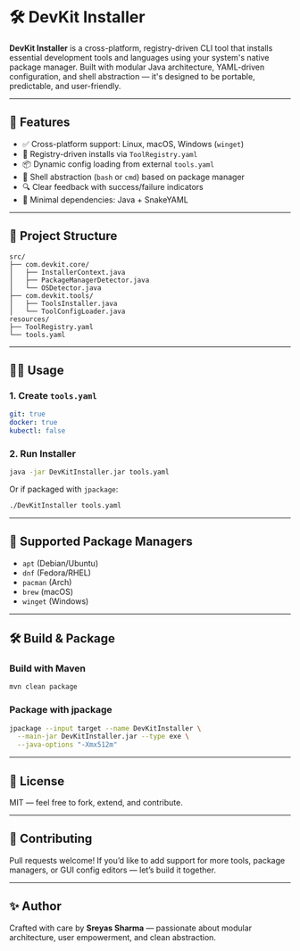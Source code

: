 # 🛠️ DevKit Installer

**DevKit Installer** is a cross-platform, registry-driven CLI tool that installs essential development tools and languages using your system's native package manager. Built with modular Java architecture, YAML-driven configuration, and shell abstraction — it's designed to be portable, predictable, and user-friendly.

---

## 🚀 Features

- ✅ Cross-platform support: Linux, macOS, Windows (`winget`)
- 🧠 Registry-driven installs via `ToolRegistry.yaml`
- 📦 Dynamic config loading from external `tools.yaml`
- 🧰 Shell abstraction (`bash` or `cmd`) based on package manager
- 🔍 Clear feedback with success/failure indicators
- 🧪 Minimal dependencies: Java + SnakeYAML

---

## 📁 Project Structure

```
src/
├── com.devkit.core/
│   ├── InstallerContext.java
│   ├── PackageManagerDetector.java
│   └── OSDetector.java
├── com.devkit.tools/
│   ├── ToolsInstaller.java
│   └── ToolConfigLoader.java
resources/
├── ToolRegistry.yaml
└── tools.yaml
```

---

## 🧑‍💻 Usage

### 1. Create `tools.yaml`

```yaml
git: true
docker: true
kubectl: false
```

### 2. Run Installer

```bash
java -jar DevKitInstaller.jar tools.yaml
```

Or if packaged with `jpackage`:

```bash
./DevKitInstaller tools.yaml
```

---

## 🧩 Supported Package Managers

- `apt` (Debian/Ubuntu)
- `dnf` (Fedora/RHEL)
- `pacman` (Arch)
- `brew` (macOS)
- `winget` (Windows)

---

## 🛠️ Build & Package

### Build with Maven

```bash
mvn clean package
```

### Package with jpackage

```bash
jpackage --input target --name DevKitInstaller \
  --main-jar DevKitInstaller.jar --type exe \
  --java-options "-Xmx512m"
```

---

## 📜 License

MIT — feel free to fork, extend, and contribute.

---

## 🙌 Contributing

Pull requests welcome! If you’d like to add support for more tools, package managers, or GUI config editors — let’s build it together.

---

## ✨ Author

Crafted with care by **Sreyas Sharma** — passionate about modular architecture, user empowerment, and clean abstraction.
